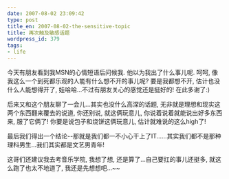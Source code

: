 ```yaml
---
date: 2007-08-02 23:09:42
type: post
title_en: 2007-08-02-the-sensitive-topic
title: 再次触及敏感话题
wordpress_id: 379
tags:
- life
---
```


今天有朋友看到我MSN的心情短语后问候我. 他以为我出了什么事儿呢. 呵呵, 像我这么一个到死都乐观的人能有什么想不开的事儿呢? 要是我都想不开, 估计也没什么人能想得开了, 娃哈哈...不过有朋友关心的感觉还是挺好的! 在此多谢了:)

后来又和这个朋友聊了一会儿...其实也没什么高深的话题, 无非就是理想和现实这两个东西翻来覆去的说道, 你还别说, 就这俩玩意儿, 你说着说着就能说出好多东西来, 服了它俩了! 你要是说包子和烧饼这俩玩意儿, 估计就难说的这么high了!

最后我们得出一个结论--那就是我们都一不小心干上了IT......其实我们都不是那种理科男生...我们其实都是文艺男青年!

这哥们还建议我去考音乐学院, 我想了想, 还是算了...自己要扛的事儿还挺多, 就这么跑了也太不地道了, 我还是先想想吧...~~
